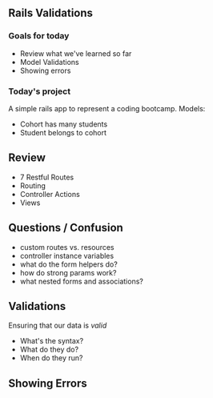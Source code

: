 ## Rails Validations

### Goals for today

* Review what we've learned so far
* Model Validations
* Showing errors

### Today's project

A simple rails app to represent a coding bootcamp. Models:

* Cohort  has many students
* Student belongs to cohort

## Review

- 7 Restful Routes
- Routing
- Controller Actions
- Views

## Questions / Confusion

- custom routes vs. resources
- controller instance variables
- what do the form helpers do?
- how do strong params work?
- what nested forms and associations?

## Validations

Ensuring that our data is _valid_

- What's the syntax?
- What do they do?
- When do they run?

## Showing Errors
